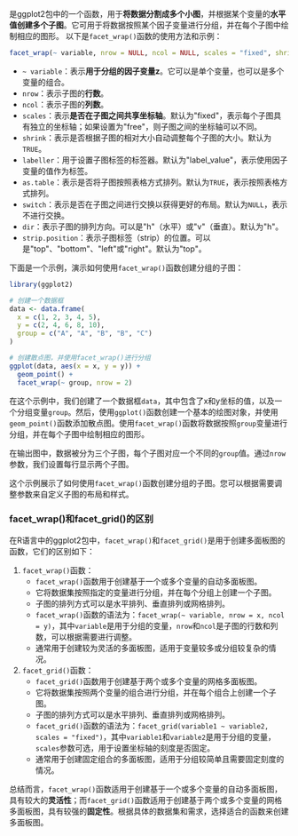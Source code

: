 是ggplot2包中的一个函数，用于**将数据分割成多个小图**，并根据某个变量的**水平值创建多个子图**。它可用于将数据按照某个因子变量进行分组，并在每个子图中绘制相应的图形。
以下是`facet_wrap()`函数的使用方法和示例：
```R
facet_wrap(~ variable, nrow = NULL, ncol = NULL, scales = "fixed", shrink = TRUE, labeller = "label_value", as.table = TRUE, switch = NULL, dir = "h", strip.position = "top")
```

- `~ variable`：表示**用于分组的因子变量z**。它可以是单个变量，也可以是多个变量的组合。
- `nrow`：表示子图的**行数**。
- `ncol`：表示子图的**列数**。
- `scales`：表示**是否在子图之间共享坐标轴**。默认为"fixed"，表示每个子图具有独立的坐标轴；如果设置为"free"，则子图之间的坐标轴可以不同。
- `shrink`：表示是否根据子图的相对大小自动调整每个子图的大小。默认为`TRUE`。
- `labeller`：用于设置子图标签的标签器。默认为"label_value"，表示使用因子变量的值作为标签。
- `as.table`：表示是否将子图按照表格方式排列。默认为`TRUE`，表示按照表格方式排列。
- `switch`：表示是否在子图之间进行交换以获得更好的布局。默认为`NULL`，表示不进行交换。
- `dir`：表示子图的排列方向。可以是"h"（水平）或"v"（垂直）。默认为"h"。
- `strip.position`：表示子图标签（strip）的位置。可以是"top"、"bottom"、"left"或"right"。默认为"top"。

下面是一个示例，演示如何使用`facet_wrap()`函数创建分组的子图：
```R
library(ggplot2)

# 创建一个数据框
data <- data.frame(
  x = c(1, 2, 3, 4, 5),
  y = c(2, 4, 6, 8, 10),
  group = c("A", "A", "B", "B", "C")
)

# 创建散点图，并使用facet_wrap()进行分组
ggplot(data, aes(x = x, y = y)) +
  geom_point() +
  facet_wrap(~ group, nrow = 2)
```
在这个示例中，我们创建了一个数据框`data`，其中包含了x和y坐标的值，以及一个分组变量`group`。然后，使用`ggplot()`函数创建一个基本的绘图对象，并使用`geom_point()`函数添加散点图。使用`facet_wrap()`函数将数据按照`group`变量进行分组，并在每个子图中绘制相应的图形。

在输出图中，数据被分为三个子图，每个子图对应一个不同的`group`值。通过`nrow`参数，我们设置每行显示两个子图。

这个示例展示了如何使用`facet_wrap()`函数创建分组的子图。您可以根据需要调整参数来自定义子图的布局和样式。


### facet_wrap()和facet_grid()的区别
在R语言中的ggplot2包中，`facet_wrap()`和`facet_grid()`是用于创建多面板图的函数，它们的区别如下：
1. `facet_wrap()`函数：
   - `facet_wrap()`函数用于创建基于一个或多个变量的自动多面板图。
   - 它将数据集按照指定的变量进行分组，并在每个分组上创建一个子图。
   - 子图的排列方式可以是水平排列、垂直排列或网格排列。
   - `facet_wrap()`函数的语法为：`facet_wrap(~ variable, nrow = x, ncol = y)`，其中`variable`是用于分组的变量，`nrow`和`ncol`是子图的行数和列数，可以根据需要进行调整。
   - 通常用于创建较为灵活的多面板图，适用于变量较多或分组较复杂的情况。
2. `facet_grid()`函数：
   - `facet_grid()`函数用于创建基于两个或多个变量的网格多面板图。
   - 它将数据集按照两个变量的组合进行分组，并在每个组合上创建一个子图。
   - 子图的排列方式可以是水平排列、垂直排列或网格排列。
   - `facet_grid()`函数的语法为：`facet_grid(variable1 ~ variable2, scales = "fixed")`，其中`variable1`和`variable2`是用于分组的变量，`scales`参数可选，用于设置坐标轴的刻度是否固定。
   - 通常用于创建固定组合的多面板图，适用于分组较简单且需要固定刻度的情况。

总结而言，`facet_wrap()`函数适用于创建基于一个或多个变量的自动多面板图，具有较大的**灵活性**；而`facet_grid()`函数适用于创建基于两个或多个变量的网格多面板图，具有较强的**固定性**。根据具体的数据集和需求，选择适合的函数来创建多面板图。